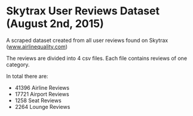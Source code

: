 # Skytrax User Reviews Dataset (August 2nd, 2015)
A scraped dataset created from all user reviews found on Skytrax (www.airlinequality.com)

The reviews are divided into 4 csv files. Each file contains reviews of one category.

In total there are:
  - 41396 Airline Reviews
  - 17721 Airport Reviews
  - 1258 Seat Reviews
  - 2264 Lounge Reviews
